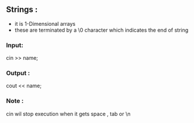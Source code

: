 ## Strings :
- it is 1-Dimensional arrays
- these are terminated by a \\0  character which indicates the end of string
### Input:
cin >> name;
### Output :
cout << name;
### Note :
cin wil stop execution when it gets space , tab or \\n





